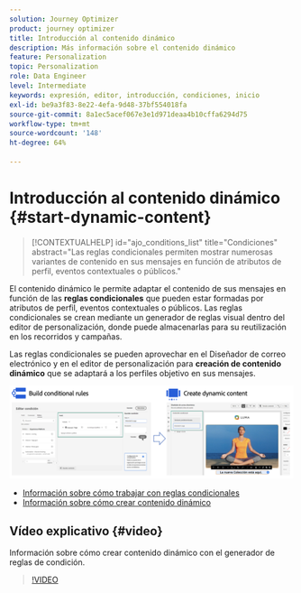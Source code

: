 ```yaml
---
solution: Journey Optimizer
product: journey optimizer
title: Introducción al contenido dinámico
description: Más información sobre el contenido dinámico
feature: Personalization
topic: Personalization
role: Data Engineer
level: Intermediate
keywords: expresión, editor, introducción, condiciones, inicio
exl-id: be9a3f83-8e22-4efa-9d48-37bf554018fa
source-git-commit: 8a1ec5acef067e3e1d971deaa4b10cffa6294d75
workflow-type: tm+mt
source-wordcount: '148'
ht-degree: 64%

---
```


# Introducción al contenido dinámico {#start-dynamic-content}

>[!CONTEXTUALHELP]
>id="ajo_conditions_list"
>title="Condiciones"
>abstract="Las reglas condicionales permiten mostrar numerosas variantes de contenido en sus mensajes en función de atributos de perfil, eventos contextuales o públicos."

El contenido dinámico le permite adaptar el contenido de sus mensajes en función de las **reglas condicionales** que pueden estar formadas por atributos de perfil, eventos contextuales o públicos. Las reglas condicionales se crean mediante un generador de reglas visual dentro del editor de personalización, donde puede almacenarlas para su reutilización en los recorridos y campañas.

Las reglas condicionales se pueden aprovechar en el Diseñador de correo electrónico y en el editor de personalización para **creación de contenido dinámico** que se adaptará a los perfiles objetivo en sus mensajes.

![](assets/conditions-overview.png)

* [Información sobre cómo trabajar con reglas condicionales](create-conditions.md)
* [Información sobre cómo crear contenido dinámico](dynamic-content.md)

## Vídeo explicativo {#video}

Información sobre cómo crear contenido dinámico con el generador de reglas de condición.

>[!VIDEO](https://video.tv.adobe.com/v/3409815?quality=12)
